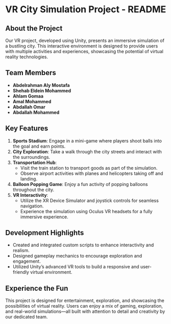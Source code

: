 # VR City Simulation Project - README

## About the Project

Our VR project, developed using Unity, presents an immersive simulation of a bustling city. This interactive environment is designed to provide users with multiple activities and experiences, showcasing the potential of virtual reality technologies.

## Team Members
- **Abdelrahman Aly Mostafa**
- **Shehab Eldein Mohammed**
- **Ahlam Gomaa**
 - **Amal Mohammed**
- **Abdallah Omar**
- **Abdallah Mohammed**

## Key Features
1. **Sports Stadium**: Engage in a mini-game where players shoot balls into the goal and earn points.
2. **City Exploration**: Take a walk through the city streets and interact with the surroundings.
3. **Transportation Hub**:
   - Visit the train station to transport goods as part of the simulation.
   - Observe airport activities with planes and helicopters taking off and landing.
4. **Balloon Popping Game**: Enjoy a fun activity of popping balloons throughout the city.
5. **VR Interactivity**:
   - Utilize the XR Device Simulator and joystick controls for seamless navigation.
   - Experience the simulation using Oculus VR headsets for a fully immersive experience.

## Development Highlights
- Created and integrated custom scripts to enhance interactivity and realism.
- Designed gameplay mechanics to encourage exploration and engagement.
- Utilized Unity’s advanced VR tools to build a responsive and user-friendly virtual environment.

## Experience the Fun
This project is designed for entertainment, exploration, and showcasing the possibilities of virtual reality. Users can enjoy a mix of gaming, exploration, and real-world simulations—all built with attention to detail and creativity by our dedicated team.

